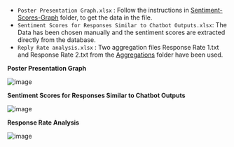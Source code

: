 - `Poster Presentation Graph.xlsx` : Follow the instructions in [Sentiment-Scores-Graph](../Sentiment%20Scores%20Graph/) folder, to get the data in the file.
- `Sentiment Scores for Responses Similar to Chatbot Outputs.xlsx`: The Data has been chosen manually and the sentiment scores are extracted directly from the database.
- `Reply Rate analysis.xlsx` : Two aggregation files Response Rate 1.txt and Response Rate 2.txt from the [Aggregations](../Aggregations/) folder have been used.


**Poster Presentation Graph**

![image](https://github.com/zeyd-ilb/DBL-Data-Challange/assets/61659041/bb2dcea1-0d63-433c-81f0-2a4d1cd68a23)

**Sentiment Scores for Responses Similar to Chatbot Outputs**

![image](https://github.com/zeyd-ilb/DBL-Data-Challange/assets/61659041/2a9f804f-d32e-4118-a327-08db0fede100)

**Response Rate Analysis**

![image](https://github.com/zeyd-ilb/DBL-Data-Challange/assets/61659041/de627828-5ecb-40ae-91df-9b01516249f5)

